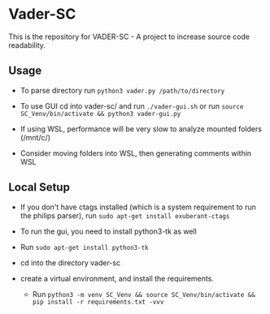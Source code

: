 # Vader-SC
This is the repository for VADER-SC - A project to increase source code readability. 

## Usage
* To parse directory run ```python3 vader.py /path/to/directory```

* To use GUI cd into vader-sc/ and run ```./vader-gui.sh``` or run ```source SC_Venv/bin/activate && python3 vader-gui.py```

* If using WSL, performance will be very slow to analyze mounted folders (/mnt/c/)
* Consider moving folders into WSL, then generating comments within WSL

## Local Setup 
* If you don't have ctags installed (which is a system requirement to run the philips parser), run ```sudo apt-get install exuberant-ctags```

* To run the gui, you need to install python3-tk as well
* Run ```sudo apt-get install python3-tk```

* cd into the directory vader-sc 

* create a virtual environment, and install the requirements. 
  * Run ```python3 -m venv SC_Venv && source SC_Venv/bin/activate && pip install -r requirements.txt -vvv```     
